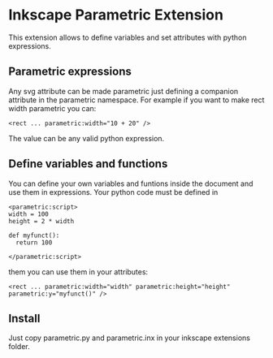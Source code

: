 # Inkscape Parametric Extension

This extension allows to define variables and set attributes with python expressions.

## Parametric expressions

Any svg attribute can be made parametric just defining a companion attribute in the parametric namespace.
For example if you want to make rect width parametric you can:

```
<rect ... parametric:width="10 + 20" />
```

The value can be any valid python expression.

## Define variables and functions

You can define your own variables and funtions inside the document and use them in expressions.
Your python code must be defined in

```
<parametric:script>
width = 100
height = 2 * width

def myfunct():
  return 100

</parametric:script>
```

them you can use them in your attributes:

```
<rect ... parametric:width="width" parametric:height="height" parametric:y="myfunct()" />
```

## Install

Just copy parametric.py and parametric.inx in your inkscape extensions folder.


